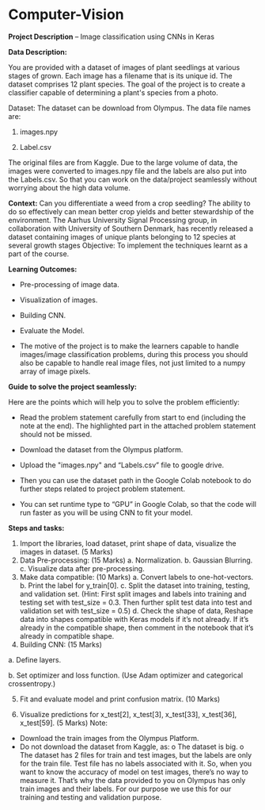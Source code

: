 # Computer-Vision

**Project Description** – Image classification using CNNs in Keras

**Data Description:**

You are provided with a dataset of images of plant seedlings at various stages of grown. Each image has a filename that is its unique id. The dataset comprises 12 plant species. The goal of the project is to create a classifier capable of determining a plant's species from a photo.

Dataset:
The dataset can be download from Olympus.
The data file names are:

1. images.npy

2. Label.csv

The original files are from Kaggle. Due to the large volume of data, the images were converted to images.npy file and the labels are also put into the Labels.csv. So that you can work on the data/project seamlessly without worrying about the high data volume.

**Context:**
Can you differentiate a weed from a crop seedling?
The ability to do so effectively can mean better crop yields and better stewardship of the environment.
The Aarhus University Signal Processing group, in collaboration with University of Southern Denmark, has
recently released a dataset containing images of unique plants belonging to 12 species at several growth stages
Objective:
To implement the techniques learnt as a part of the course.

**Learning Outcomes:**

- Pre-processing of image data.

- Visualization of images.

- Building CNN.

- Evaluate the Model.

- The motive of the project is to make the learners capable to handle images/image classification problems, during this process you should also be capable to handle real image files, not just limited to a numpy array of image pixels.

**Guide to solve the project seamlessly:**

Here are the points which will help you to solve the problem efficiently:

- Read the problem statement carefully from start to end (including the note at the end). The highlighted part in the attached problem statement should not be missed.

- Download the dataset from the Olympus platform.

- Upload the "images.npy" and “Labels.csv” file to google drive.

- Then you can use the dataset path in the Google Colab notebook to do further steps related to project problem statement.

- You can set runtime type to “GPU” in Google Colab, so that the code will run faster as you will be using CNN to fit your model.

**Steps and tasks:**
1. Import the libraries, load dataset, print shape of data, visualize the images in dataset. (5 Marks)
2. Data Pre-processing: (15 Marks)
a. Normalization.
b. Gaussian Blurring.
c. Visualize data after pre-processing.
3. Make data compatible: (10 Marks)
a. Convert labels to one-hot-vectors.
b. Print the label for y_train[0].
c. Split the dataset into training, testing, and validation set.
(Hint: First split images and labels into training and testing set with test_size = 0.3. Then further split test data into test and validation set with test_size = 0.5)
d. Check the shape of data, Reshape data into shapes compatible with Keras models if it’s not already. If it’s already in the compatible shape, then comment in the notebook that it’s already in compatible shape.
4. Building CNN: (15 Marks)

a. Define layers.

b. Set optimizer and loss function. (Use Adam optimizer and categorical crossentropy.)

5. Fit and evaluate model and print confusion matrix. (10 Marks)

6. Visualize predictions for x_test[2], x_test[3], x_test[33], x_test[36], x_test[59]. (5 Marks)
Note:
- Download the train images from the Olympus Platform.
- Do not download the dataset from Kaggle, as:
o The dataset is big.
o The dataset has 2 files for train and test images, but the labels are only for the train file. Test file has no labels associated with it. So, when you want to know the accuracy of model on test images, there’s no way to measure it. That’s why the data provided to you on Olympus has only train images and their labels. For our purpose we use this for our training and testing and validation purpose.
